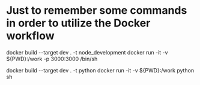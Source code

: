 # Just to remember some commands in order to utilize the Docker workflow

docker build --target dev . -t node_development
docker run -it -v ${PWD}:/work -p 3000:3000 /bin/sh

docker build --target dev . -t python
docker run -it -v ${PWD}:/work python sh
